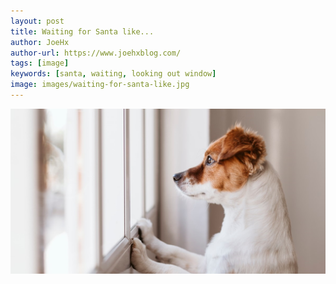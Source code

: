```yaml
---
layout: post
title: Waiting for Santa like...
author: JoeHx
author-url: https://www.joehxblog.com/
tags: [image]
keywords: [santa, waiting, looking out window]
image: images/waiting-for-santa-like.jpg
---
```


![A dog that appears to be a Jack Russell Terrier looking longingly out of a window.](/images/waiting-for-santa-like.jpg)
